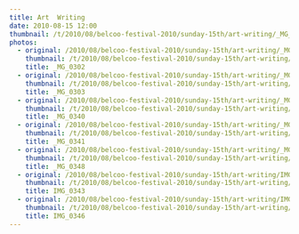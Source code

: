 ```yaml
---
title: Art  Writing
date: 2010-08-15 12:00
thumbnail: /t/2010/08/belcoo-festival-2010/sunday-15th/art-writing/_MG_0302.jpg
photos:
  - original: /2010/08/belcoo-festival-2010/sunday-15th/art-writing/_MG_0302.jpg
    thumbnail: /t/2010/08/belcoo-festival-2010/sunday-15th/art-writing/_MG_0302.jpg
    title: _MG_0302
  - original: /2010/08/belcoo-festival-2010/sunday-15th/art-writing/_MG_0303.jpg
    thumbnail: /t/2010/08/belcoo-festival-2010/sunday-15th/art-writing/_MG_0303.jpg
    title: _MG_0303
  - original: /2010/08/belcoo-festival-2010/sunday-15th/art-writing/_MG_0340.jpg
    thumbnail: /t/2010/08/belcoo-festival-2010/sunday-15th/art-writing/_MG_0340.jpg
    title: _MG_0340
  - original: /2010/08/belcoo-festival-2010/sunday-15th/art-writing/_MG_0341.jpg
    thumbnail: /t/2010/08/belcoo-festival-2010/sunday-15th/art-writing/_MG_0341.jpg
    title: _MG_0341
  - original: /2010/08/belcoo-festival-2010/sunday-15th/art-writing/_MG_0348.jpg
    thumbnail: /t/2010/08/belcoo-festival-2010/sunday-15th/art-writing/_MG_0348.jpg
    title: _MG_0348
  - original: /2010/08/belcoo-festival-2010/sunday-15th/art-writing/IMG_0343.jpg
    thumbnail: /t/2010/08/belcoo-festival-2010/sunday-15th/art-writing/IMG_0343.jpg
    title: IMG_0343
  - original: /2010/08/belcoo-festival-2010/sunday-15th/art-writing/IMG_0346.jpg
    thumbnail: /t/2010/08/belcoo-festival-2010/sunday-15th/art-writing/IMG_0346.jpg
    title: IMG_0346
---
```

